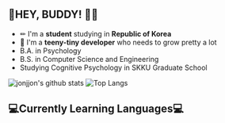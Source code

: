 ## 👻HEY, BUDDY! 👋👋
+ ✏ I'm a **student** studying in **Republic of Korea**
+ 🌱 I'm a **teeny-tiny developer** who needs to grow pretty a lot 
+ B.A. in Psychology
+ B.S. in Computer Science and Engineering
+ Studying Cognitive Psychology in SKKU Graduate School

![jonjjon's github stats](https://github-readme-stats.vercel.app/api?username=jonjjon&show_icons=true&theme=vue&count_private=true)
![Top Langs](https://github-readme-stats.vercel.app/api/top-langs/?username=jonjjon)



<h2>💻Currently Learning Languages💻</h2>




